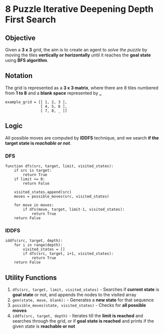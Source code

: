 # 8 Puzzle Iterative Deepening Depth First Search

## Objective

Given a **3 x 3** grid, the aim is to create an agent to *solve the puzzle* by moving the tiles **vertically or horizontally** until it reaches the **goal state** using
**BFS algorithm**.

## Notation

The grid is represented as a **3 x 3 matrix**, where there are 8 tiles numbered from **1 to 8** and a **blank space** represented by **_**

    example_grid = [[ 1, 2, 3 ],
                    [ 4, 5, 6 ],
                    [ 7, 8, _ ]]

## Logic

All possible moves are computed by **IDDFS** technique, and we search **if the target state is *reachable or not***.

### DFS

    function dfs(src, target, limit, visited_states):
		if src is target:
			return True
		if limit <= 0:
			return False
			
		visited_states.append(src)
		moves = possible_moves(src, visited_states)
		
		for move in moves:
			if dfs(move, target, limit-1, visited_states):
				return True
		return False
	
### IDDFS

	iddfs(src, target, depth):
		for i in range(depth):
			visited_states = []
			if dfs(src, target, i+1, visited_states):
				return True
		return False
            
## Utility Functions

1. `dfs(src, target, limit, visited_states)` - Searches if **current state** is **goal state** or not, and appends the nodes to the visited array
2. `gen(state, move, blank):` - Generates a **new state** for that sequence
3. `possible_moves(state, visited_states)` - Checks for **all possible moves**
4. `iddfs(src, target, depth)` - Iterates till the **limit is reached** and searches through the grid, or if **goal state is reached** and prints if the given state is
**reachable or not**
